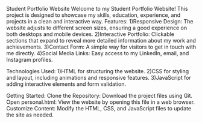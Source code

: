 Student Portfolio Website
Welcome to my Student Portfolio Website! This project is designed to showcase my skills, education, experience, and projects in a clean and interactive way.
Features:
1)Responsive Design: The website adjusts to different screen sizes, ensuring a good experience on both desktops and mobile devices.
2)Interactive Portfolio: Clickable sections that expand to reveal more detailed information about my work and achievements.
3)Contact Form: A simple way for visitors to get in touch with me directly.
4)Social Media Links: Easy access to my LinkedIn, email, and Instagram profiles.

Technologies Used:
1)HTML for structuring the website.
2)CSS for styling and layout, including animations and responsive features.
3)JavaScript for adding interactive elements and form validation.

Getting Started:
Clone the Repository: Download the project files using Git.
Open personal.html: View the website by opening this file in a web browser.
Customize Content: Modify the HTML, CSS, and JavaScript files to update the site as needed.